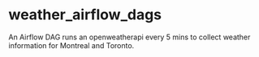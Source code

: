 # weather_airflow_dags

An Airflow DAG runs an openweatherapi every 5 mins to collect weather information for Montreal and Toronto.
